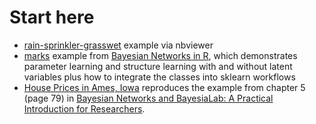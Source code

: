
# Start here

* [rain-sprinkler-grasswet](https://nbviewer.jupyter.org/github/cs224/pybnl/blob/master/examples/000-2018-06-04-start-here-rain-sprinkler-grasswet.ipynb?flush_cache=true) example via nbviewer
* [marks](https://nbviewer.jupyter.org/github/cs224/pybnl/blob/master/examples/010-2018-06-15-marks.ipynb?flush_cache=true) example from [Bayesian Networks in R](https://books.google.de/books?id=OCy5BAAAQBAJ&lpg=PP1&hl=de&pg=PP1#v=onepage&q&f=false), which demonstrates parameter learning and structure learning with and without latent variables plus how to integrate the classes into sklearn workflows
* [House Prices in Ames, Iowa](https://nbviewer.jupyter.org/github/cs224/pybnl/blob/master/examples/010-2018-06-20-ames-house-prices.ipynb?flush_cache=true) reproduces the example from chapter 5 (page 79) in [Bayesian Networks and BayesiaLab: A Practical Introduction for Researchers](https://www.amazon.com/Bayesian-Networks-BayesiaLab-Introduction-Researchers/dp/0996533303).
